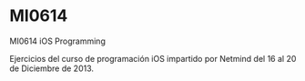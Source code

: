 MI0614
======

MI0614 iOS Programming

Ejercicios del curso de programación iOS impartido por Netmind del 16 al 20 de Diciembre de 2013.
